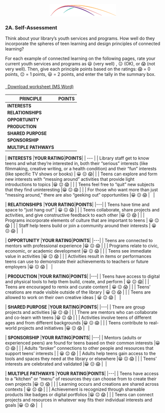 <div style="text-align:center"><img src="/assets/CL_Swoosh.png" alt=""/></div>

### 2A. Self-Assessment 

Think about your library’s youth services and programs. How well do they incorporate the spheres of teen learning and design principles of connected learning? 

For each example of connected learning on the following pages, rate your current youth services and programs as 😃  (very well) , 😐  (OK), or 😱  (not very well). Then, give each principle points based on the ratings:  😱 = 0 points, 😐  = 1 points, 😃 = 2 points, and enter the tally in the summary box.  


<a href="/assets/Intro_SelfAssessment.docx" target="_blank"><i class="fa fa-file-word-o" style="font-size:24px;color:blue;"></i>&nbsp; Download worksheet (MS Word)</a>

| **PRINCIPLE** |**POINTS**|
| --- | --- |
| **INTERESTS** |  |
| **RELATIONSHIPS** |  |
| **OPPORTUNITY** |  |
| **PRODUCTION** |  |
| **SHARED PURPOSE** |  |
| **SPONSORSHIP** |  |
| **MULTIPLE PATHWAYS** |&nbsp;  |


| **INTERESTS** |**YOUR RATING**|**POINTS**|
| --- |
| Library staff get to know teens and what they’re interested in, both their “serious” interests (like filmmaking, creative writing, or a health condition) and their “fun” interests (like specific TV shows or books) |  😀 😐 😱|  |
| Teens can explore and form new interests with “messing around” activities that provide light introductions to topics |😀 😐 😱  |  |
| Teens feel free to “quit” new subjects that they find uninteresting |😀 😐 😱  |  |
| For those who want more than just “messing around,” there are also “geeking out” opportunities |😀 😐 😱  | &nbsp;  |


| **RELATIONSHIPS** |**YOUR RATING**|**POINTS**|
|---|
| Teens have time and space to “just hang out” | 😀 😐 😱 |  |
| Teens collaborate, share projects and activities, and give constructive feedback to each other |😀 😐 😱  |  |
| Programs incorporate elements of culture that are important to teens | 😀 😐 😱 |  |
| Staff help teens build or join a community around their interests | 😀 😐 😱 | &nbsp; |

| **OPPORTUNITY** |**YOUR RATING**|**POINTS**|
|---|
| Teens are connected to mentors with professional experience |😀 😐 😱  |  |
| Programs relate to civic, economic, or academic development |😀 😐 😱  |  |
| Teens see immediate value in activities |😀 😐 😱  |  |
| Activities result in items or performances teens can use to demonstrate their achievements to teachers or future employers |😀 😐 😱  | &nbsp; |

| **PRODUCTION** |**YOUR RATING**|**POINTS**|
|---|
| Teens have access to digital and physical tools to help them build, create, and perform |  😀 😐 😱|  |
| Teens are encouraged to remix and curate content | 😀 😐 😱 |  |
| Teens’ creations are made visible outside of the library | 😀 😐 😱 |  |
| Teens are allowed to work on their own creative ideas | 😀 😐 😱 | &nbsp; |

| **SHARED PURPOSE** |**YOUR RATING**|**POINTS**|
|---|
| There are group projects and activities |😀 😐 😱  |  |
| There are mentors who can collaborate and co-learn with teens |😀 😐 😱  |  |
| Activities involve teens of different ages and from different backgrounds |😀 😐 😱  |  |
| Teens contribute to real-world projects and initiatives |😀 😐 😱  | &nbsp; |

| **SPONSORSHIP** |**YOUR RATING**|**POINTS**|
|---|
| Mentors (adults or experienced peers) are found for teens based on their common interests |😀 😐 😱  |  |
| Adults “broker” connections to other people and resources that support teens’ interests |  | 😀 😐 😱 |
| Adults help teens gain access to the tools and spaces they need at the library or elsewhere |😀 😐 😱  |  |
| Teens’ interests are celebrated and validated |😀 😐 😱  |&nbsp;  |

| **MULTIPLE PATHWAYS** |**YOUR RATING**|**POINTS**|
|---|
| Teens have access to a “kitchen” or “menu” of resources they can choose from to create their own projects |😀 😐 😱  |  |
| Learning occurs and creations are shared across contexts | 😀 😐 😱 |  |
| Achievement is recognized through shareable products like badges or digital portfolios |😀 😐 😱  |  |
| Teens can connect projects and resources in whatever way fits their individual interests and goals |😀 😐 😱  | &nbsp; |



